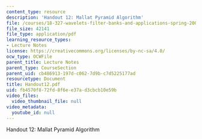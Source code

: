 ```yaml
---
content_type: resource
description: 'Handout 12: Mallat Pyramid Algorithm'
file: /courses/18-327-wavelets-filter-banks-and-applications-spring-2003/fb4570f872fd8f6ee37ad3cbcb10e59b_Handout12.pdf
file_size: 42141
file_type: application/pdf
learning_resource_types:
- Lecture Notes
license: https://creativecommons.org/licenses/by-nc-sa/4.0/
ocw_type: OCWFile
parent_title: Lecture Notes
parent_type: CourseSection
parent_uid: cb486913-197d-c062-7d9b-c7d5225177ad
resourcetype: Document
title: Handout12.pdf
uid: fb4570f8-72fd-8f6e-e37a-d3cbcb10e59b
video_files:
  video_thumbnail_file: null
video_metadata:
  youtube_id: null
---
```

Handout 12: Mallat Pyramid Algorithm
